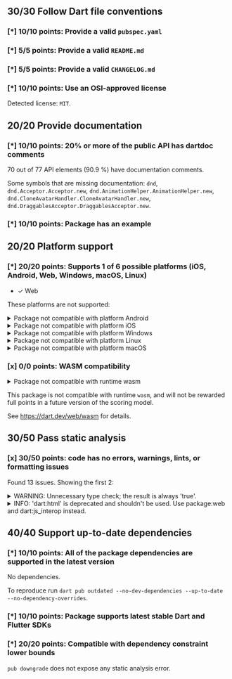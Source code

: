 ## 30/30 Follow Dart file conventions

### [*] 10/10 points: Provide a valid `pubspec.yaml`

### [*] 5/5 points: Provide a valid `README.md`

### [*] 5/5 points: Provide a valid `CHANGELOG.md`

### [*] 10/10 points: Use an OSI-approved license

Detected license: `MIT`.


## 20/20 Provide documentation

### [*] 10/10 points: 20% or more of the public API has dartdoc comments

70 out of 77 API elements (90.9 %) have documentation comments.

Some symbols that are missing documentation: `dnd`, `dnd.Acceptor.Acceptor.new`, `dnd.AnimationHelper.AnimationHelper.new`, `dnd.CloneAvatarHandler.CloneAvatarHandler.new`, `dnd.DraggablesAcceptor.DraggablesAcceptor.new`.

### [*] 10/10 points: Package has an example


## 20/20 Platform support

### [*] 20/20 points: Supports 1 of 6 possible platforms (iOS, Android, **Web**, Windows, macOS, Linux)

* ✓ Web


These platforms are not supported:

<details>
<summary>
Package not compatible with platform Android
</summary>

Because:
* `package:dnd/dnd.dart` that imports:
* `dart:js`
</details>

<details>
<summary>
Package not compatible with platform iOS
</summary>

Because:
* `package:dnd/dnd.dart` that imports:
* `dart:js`
</details>

<details>
<summary>
Package not compatible with platform Windows
</summary>

Because:
* `package:dnd/dnd.dart` that imports:
* `dart:js`
</details>

<details>
<summary>
Package not compatible with platform Linux
</summary>

Because:
* `package:dnd/dnd.dart` that imports:
* `dart:js`
</details>

<details>
<summary>
Package not compatible with platform macOS
</summary>

Because:
* `package:dnd/dnd.dart` that imports:
* `dart:js`
</details>

### [x] 0/0 points: WASM compatibility

<details>
<summary>
Package not compatible with runtime wasm
</summary>

Because:
* `package:dnd/dnd.dart` that imports:
* `dart:js`
</details>

This package is not compatible with runtime `wasm`, and will not be rewarded full points in a future version of the scoring model.

See https://dart.dev/web/wasm for details.


## 30/50 Pass static analysis

### [x] 30/50 points: code has no errors, warnings, lints, or formatting issues

Found 13 issues. Showing the first 2:

<details>
<summary>
WARNING: Unnecessary type check; the result is always 'true'.
</summary>

`lib/src/draggable_manager.dart:183:9`

```
    ╷
183 │     if (target is Element &&
    │         ^^^^^^^^^^^^^^^^^
    ╵
```

To reproduce make sure you are using the [lints_core](https://pub.dev/packages/lints) and run `dart analyze lib/src/draggable_manager.dart`
</details>

<details>
<summary>
INFO: 'dart:html' is deprecated and shouldn't be used. Use package:web and dart:js_interop instead.
</summary>

`lib/dnd.dart:3:1`

```
  ╷
3 │ import 'dart:html';
  │ ^^^^^^^^^^^^^^^^^^^
  ╵
```

To reproduce make sure you are using the [lints_core](https://pub.dev/packages/lints) and run `dart analyze lib/dnd.dart`
</details>


## 40/40 Support up-to-date dependencies

### [*] 10/10 points: All of the package dependencies are supported in the latest version

No dependencies.

To reproduce run `dart pub outdated --no-dev-dependencies --up-to-date --no-dependency-overrides`.

### [*] 10/10 points: Package supports latest stable Dart and Flutter SDKs

### [*] 20/20 points: Compatible with dependency constraint lower bounds

`pub downgrade` does not expose any static analysis error.

